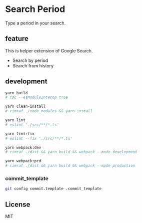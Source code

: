 # Search Period

Type a period in your search.

## feature

This is helper extension of Google Search.

- Search by period
- Search from history

## development

```sh
yarn build
# tsc --esModuleInterop true

yarn clean-install
# rimraf ./node_modules && yarn install

yarn lint
# eslint './src/**/*.ts'

yarn lint:fix
# eslint --fix './src/**/*.ts'

yarn webpack:dev
# rimraf ./dist && yarn build && webpack --mode development

yarn webpack:prd
# rimraf ./dist && yarn build && webpack --mode production
```

### commit_template

```sh
git config commit.template .commit_template
```

## License

MIT
